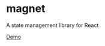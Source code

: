 # magnet
A state management library for React

[Demo](https://stackblitz.com/edit/vitejs-vite-jdsm3j?file=src%2FApp.tsx)
